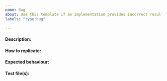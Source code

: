```yaml
---
name: Bug
about: Use this template if an implementation provides incorrect results or causes crashes.
labels: "type:bug"

---
```

<!-- PLEASE ENSURE YOU REVIEW THE CONTENT OF EACH ISSUE CAREFULLY, INCLUDING SUBSEQUENT COMMENTS BY YOURSELF OR OTHERS. -->
<!-- IN PARTICULAR PLEASE ENSURE THAT SENSITIVE OR INAPPROPRIATE INFORMATION IS NOT UPLOADED -->

#### Description:
<!-- Add a brief description -->


#### How to replicate:
<!-- Describe a routine that allows developers to replicate the issue -->


#### Expected behaviour:
<!-- What result would you expect from the fix? -->


#### Test file(s):
<!-- Link to test files to validate the proposed changes -->
